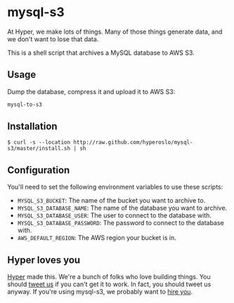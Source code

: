 # mysql-s3

At Hyper, we make lots of things. Many of those things generate data, and we
don't want to lose that data.

This is a shell script that archives a MySQL database to AWS S3.

## Usage

Dump the database, compress it and upload it to AWS S3:

```sh
mysql-to-s3
```

## Installation

```
$ curl -s --location http://raw.github.com/hyperoslo/mysql-s3/master/install.sh | sh
```

## Configuration

You'll need to set the following environment variables to use these scripts:

* `MYSQL_S3_BUCKET`: The name of the bucket you want to archive to.
* `MYSQL_S3_DATABASE_NAME`: The name of the database you want to archive.
* `MYSQL_S3_DATABASE_USER`: The user to connect to the database with.
* `MYSQL_S3_DATABASE_PASSWORD`: The password to connect to the database with.
* `AWS_DEFAULT_REGION`: The AWS region your bucket is in.

## Hyper loves you

[Hyper] made this. We're a bunch of folks who love building things. You should
[tweet us] if you can't get it to work. In fact, you should tweet us anyway.
If you're using mysql-s3, we probably want to [hire you].

[Hyper]: https://github.com/hyperoslo
[tweet us]: http://twitter.com/hyperoslo
[hire you]: http://www.hyper.no/jobs/engineers

